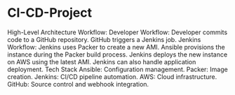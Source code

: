 # CI-CD-Project

High-Level Architecture
Workflow:
Developer Workflow:
Developer commits code to a GitHub repository.
GitHub triggers a Jenkins job.
Jenkins Workflow:
Jenkins uses Packer to create a new AMI.
Ansible provisions the instance during the Packer build process.
Jenkins deploys the new instance on AWS using the latest AMI.
Jenkins can also handle application deployment.
Tech Stack
Ansible: Configuration management.
Packer: Image creation.
Jenkins: CI/CD pipeline automation.
AWS: Cloud infrastructure.
GitHub: Source control and webhook integration.
